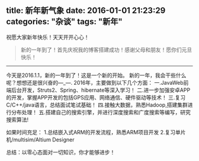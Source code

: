 title: 新年新气象
date: 2016-01-01 21:23:29
categories: "杂谈"
tags: "新年"
---
祝愿大家新年快乐！天天开开心心！
<!--more-->
>新的一年到了！首先庆祝我的博客搭建成功！感谢父母和朋友！愿你们元旦快乐！
<hr>
今天是2016.1.1，新的一年到了！这是一个新的开始。
新的一年，我会干些什么呢？想想还是很兴奋的—_—.
2016年，主要做到以下几个方面：
一.JavaWeb前端后台开发，Struts2、Spring、hibernate等深入学习！
二.进一步加强安卓APP的开发，掌握APP开发的包括GPS应用、网络通信、硬件驱动等技术！
三.复习C/C++/java语言，总结面试笔试基础！
四.接触大数据，熟悉Hadoop,搭建集群进行分布处理！
五.搭建自己的搜索引擎，并进行深度搜索和广度搜索等编写，研究搜索算法!

如果时间充足：
1.总结嵌入式ARM的开发流程，熟悉ARM项目开发
2.复习单片机/multisim/Altium Designer


总结：以零心态面对一切知识，你才能够进步！
